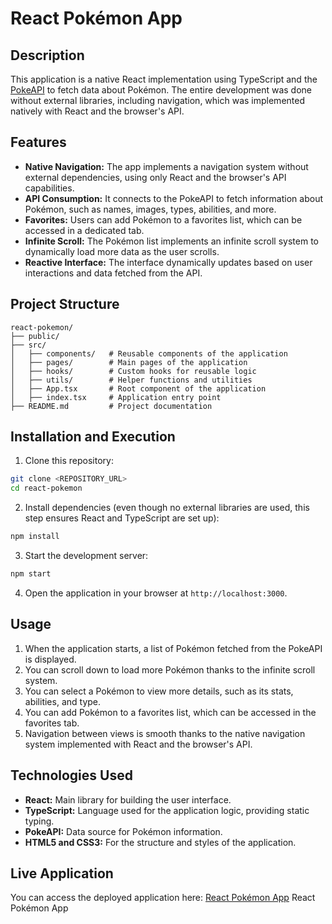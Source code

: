# React Pokémon App

## Description

This application is a native React implementation using TypeScript and the
[PokeAPI](https://pokeapi.co/) to fetch data about Pokémon. The entire
development was done without external libraries, including navigation, which was
implemented natively with React and the browser's API.

## Features

-   **Native Navigation:** The app implements a navigation system without
    external dependencies, using only React and the browser's API capabilities.
-   **API Consumption:** It connects to the PokeAPI to fetch information about
    Pokémon, such as names, images, types, abilities, and more.
-   **Favorites:** Users can add Pokémon to a favorites list, which can be
    accessed in a dedicated tab.
-   **Infinite Scroll:** The Pokémon list implements an infinite scroll system
    to dynamically load more data as the user scrolls.
-   **Reactive Interface:** The interface dynamically updates based on user
    interactions and data fetched from the API.

## Project Structure

```
react-pokemon/
├── public/
├── src/
│   ├── components/   # Reusable components of the application
│   ├── pages/        # Main pages of the application
│   ├── hooks/        # Custom hooks for reusable logic
│   ├── utils/        # Helper functions and utilities
│   ├── App.tsx       # Root component of the application
│   ├── index.tsx     # Application entry point
├── README.md         # Project documentation
```

## Installation and Execution

1. Clone this repository:

```bash
git clone <REPOSITORY_URL>
cd react-pokemon
```

2. Install dependencies (even though no external libraries are used, this step
   ensures React and TypeScript are set up):

```bash
npm install
```

3. Start the development server:

```bash
npm start
```

4. Open the application in your browser at `http://localhost:3000`.

## Usage

1. When the application starts, a list of Pokémon fetched from the PokeAPI is
   displayed.
2. You can scroll down to load more Pokémon thanks to the infinite scroll
   system.
3. You can select a Pokémon to view more details, such as its stats, abilities,
   and type.
4. You can add Pokémon to a favorites list, which can be accessed in the
   favorites tab.
5. Navigation between views is smooth thanks to the native navigation system
   implemented with React and the browser's API.

## Technologies Used

-   **React:** Main library for building the user interface.
-   **TypeScript:** Language used for the application logic, providing static
    typing.
-   **PokeAPI:** Data source for Pokémon information.
-   **HTML5 and CSS3:** For the structure and styles of the application.

## Live Application

You can access the deployed application here:
[React Pokémon App](https://poke-react-tau.vercel.app/) React Pokémon App
